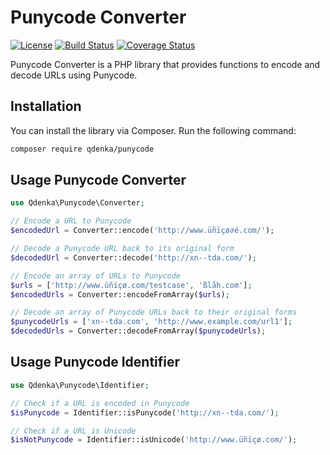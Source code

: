 # Punycode Converter

[![License](https://img.shields.io/badge/license-MIT-blue.svg)](https://github.com/qdenka/Punycode/blob/main/LICENSE)
[![Build Status](https://travis-ci.com/qdenka/punycode.svg?branch=main)](https://travis-ci.com/your-username/your-library)
[![Coverage Status](https://coveralls.io/repos/github/qdenka/punycode/badge.svg?branch=main)](https://coveralls.io/github/your-username/your-library?branch=main)

Punycode Converter is a PHP library that provides functions to encode and decode URLs using Punycode.

## Installation

You can install the library via Composer. Run the following command:

```bash
composer require qdenka/punycode
```

## Usage Punycode Converter

```php
use Qdenka\Punycode\Converter;

// Encode a URL to Punycode
$encodedUrl = Converter::encode('http://www.üñïçø∂é.com/');

// Decode a Punycode URL back to its original form
$decodedUrl = Converter::decode('http://xn--tda.com/');

// Encode an array of URLs to Punycode
$urls = ['http://www.üñïçø.com/testcase', 'ßlåh.com'];
$encodedUrls = Converter::encodeFromArray($urls);

// Decode an array of Punycode URLs back to their original forms
$punycodeUrls = ['xn--tda.com', 'http://www.example.com/url1'];
$decodedUrls = Converter::decodeFromArray($punycodeUrls);
```

## Usage Punycode Identifier

```php
use Qdenka\Punycode\Identifier;

// Check if a URL is encoded in Punycode
$isPunycode = Identifier::isPunycode('http://xn--tda.com/');

// Check if a URL is Unicode
$isNotPunycode = Identifier::isUnicode('http://www.üñïçø.com/');
```